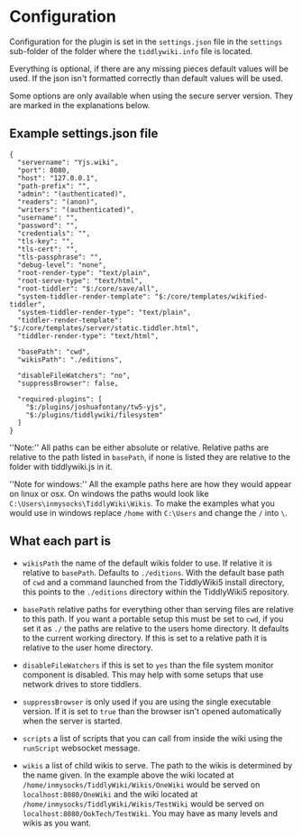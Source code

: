 # Configuration

Configuration for the plugin is set in the `settings.json` file in the
`settings` sub-folder of the folder where the `tiddlywiki.info` file is
located.

Everything is optional, if there are any missing pieces default values will be
used. If the json isn't formatted correctly than default values will be used.

Some options are only available when using the secure server version. They are
marked in the explanations below.

## Example settings.json file

```
{
  "servername": "Yjs.wiki",
  "port": 8080,
  "host": "127.0.0.1",
  "path-prefix": "",
  "admin": "(authenticated)",
  "readers": "(anon)",
  "writers": "(authenticated)",
  "username": "",
  "password": "",
  "credentials": "",
  "tls-key": "",
  "tls-cert": "",
  "tls-passphrase": "",
  "debug-level": "none",
  "root-render-type": "text/plain",
  "root-serve-type": "text/html",
  "root-tiddler": "$:/core/save/all",
  "system-tiddler-render-template": "$:/core/templates/wikified-tiddler",
  "system-tiddler-render-type": "text/plain",
  "tiddler-render-template": "$:/core/templates/server/static.tiddler.html",
  "tiddler-render-type": "text/html",

  "basePath": "cwd",
  "wikisPath": "./editions",

  "disableFileWatchers": "no",
  "suppressBrowser": false,

  "required-plugins": [
    "$:/plugins/joshuafontany/tw5-yjs",
    "$:/plugins/tiddlywiki/filesystem"
  ]
}
```

''Note:'' All paths can be either absolute or relative. Relative paths are
relative to the path listed in `basePath`, if none is listed they are
relative to the folder with tiddlywiki.js in it.

''Note for windows:'' All the example paths here are how they would appear on
linux or osx. On windows the paths would look like
`C:\Users\inmysocks\TiddlyWiki\Wikis`. To make the examples what you would use
in windows replace `/home` with `C:\Users` and change the `/` into `\`.

## What each part is

- `wikisPath` the name of the default wikis folder to use. If relative it is
  relative to `basePath`. Defaults to `./editions`. With the default base path 
  of `cwd` and a command launched from the TiddlyWiki5 install directory, this
  points to the `./editions` directory within the TiddlyWiki5 repository.
- `basePath` relative paths for everything other than serving files are
  relative to this path. If you want a portable setup this must be set to
  `cwd`, if you set it as `./` the paths are relative to the users home
  directory. It defaults to the current working directory. If this is set to a
  relative path it is relative to the user home directory.

- `disableFileWatchers` if this is set to `yes` than the file system monitor
  component is disabled. This may help with some setups that use network drives
  to store tiddlers.
- `suppressBrowser` is only used if you are using the single executable
  version. If it is set to `true` than the browser isn't opened automatically
  when the server is started.
- `scripts` a list of scripts that you can call from inside the wiki using the
  `runScript` websocket message.
- `wikis` a list of child wikis to serve. The path to the wikis is determined
  by the name given. In the example above the wiki located at
  `/home/inmysocks/TiddlyWiki/Wikis/OneWiki` would be served on
  `localhost:8080/OneWiki` and the wiki located at
  `/home/inmysocks/TiddlyWiki/Wikis/TestWiki` would be served on
  `localhost:8080/OokTech/TestWiki`. You may have as many levels and wikis as
  you want.
